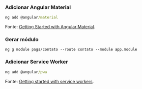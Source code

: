 
### Adicionar Angular Material
``` cmd 
ng add @angular/material 
```
Fonte: [Getting Started with Angular Material](https://material.angular.io/guide/getting-started).

### Gerar módulo
`ng g module pags/contato --route contato --module app.module`

### Adicionar Service Worker
``` cmd
ng add @angular/pwa
```

Fonte: [Getting started with service workers](https://angular.io/guide/service-worker-getting-started).


